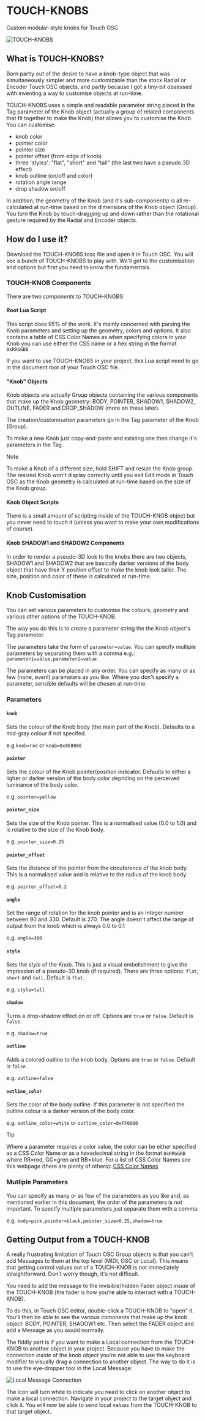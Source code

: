 # TOUCH-KNOBS
Custom modular-style knobs for Touch OSC

![TOUCH-KNOBS](img/TOUCH-KNOBS.png)

## What is TOUCH-KNOBS?

Born partly out of the desire to have a knob-type object that was simultaneously simpler and more customizable than the stock Radial or Encoder Touch OSC objects, and partly because I got a tiny-bit obsessed with inventing a way to customise objects at run-time.

TOUCH-KNOBS uses a simple and readable parameter string placed in the Tag parameter of the Knob object (actually a group of related components that fit together to make the Knob) that allows you to customise the Knob. You can customise:

* knob color
* pointer color
* pointer size
* pointer offset (from edge of knob)
* three 'styles': "flat", "short" and "tall" (the last two have a pseudo 3D effect)
* knob outline (on/off and color)
* rotation angle range
* drop shadow on/off

In addition, the geometry of the Knob (and it's sub-components) is all re-calculated at run-time based on the dimensions of the Knob object (Group). You *turn* the Knob by touch-dragging up and down rather than the rotational gesture required by the Radial and Encoder objects.

## How do I use it?

Download the TOUCH-KNOBS.tosc file and open it in Touch OSC. You will see a bunch of TOUCH-KNOBS to play with. We'll get to the customisation and options but first you need to know the fundamentals.

### TOUCH-KNOB Components

There are two *components* to TOUCH-KNOBS:

#### Root Lua Script

This script does 95% of the work. It's mainly concerned with parsing the Knob parameters and setting up the geometry, colors and options. It also contains a table of CSS Color Names as when specifying colors in your Knob you can use either the CSS name or a hex string in the format `0xRRGGBB`

If you want to use TOUCH-KNOBS in your project, this Lua script need to go in the document root of your Touch OSC file.

#### "Knob" Objects

Knob objects are actually Group objects containing the various components that make up the Knob geometry: BODY, POINTER, SHADOW1, SHADOW2, OUTLINE, FADER and DROP_SHADOW (more on these later).

The creation/customisation parameters go in the Tag parameter of the Knob (Group).

To make a new Knob just copy-and-paste and existing one then change it's parameters in the Tag.

> [!NOTE]
> To make a Knob of a different size, hold SHIFT and resize the Knob group. The resized Knob won't display correctly until you exit Edit mode in Touch OSC as the Knob geometry is calculated at run-time based on the size of the Knob group.

#### Knob Object Scripts

There is a small amount of scripting inside of the TOUCH-KNOB object but you never need to touch it (unless you want to make your own modifications of course).

#### Knob SHADOW1 and SHADOW2 Components

In order to render a pseudo-3D look to the knobs there are two objects, SHADOW1 and SHADOW2 that are basically darker versions of the body object that have their Y position offset to make the knob look taller. The size, position and color of these is calculated at run-time.

## Knob Customisation

You can set various parameters to customise the colours, geometry and various other options of the TOUCH-KNOB.

The way you do this is to create a parameter string the the Knob object's Tag parameter.

The parameters take the form of `parameter=value`. You can specify multiple parameters by separating them with a comma e.g.: `parameter1=value,parameter2=value`

The parameters can be placed in any order. You can specify as many or as few (none, even!) parameters as you like. Where you don't specify a parameter, sensible defaults will be chosen at run-time.

### Parameters

#### `knob`
Sets the colour of the Knob body (the main part of the Knob). Defaults to a mid-gray colour if not specifed.

e.g `knob=red` or `knob=0x808080`

#### `pointer`
Sets the colour of the Knob pointer/position indicator. Defaults to either a ligher or darker version of the body color depnding on the perceived luminance of the body color.

e.g. `pointer=yellow`

#### `pointer_size`
Sets the size of the Knob pointer. This is a normalised value (0.0 to 1.0) and is relative to the size of the Knob body.

e.g. `pointer_size=0.25`

#### `pointer_offset`
Sets the distance of the pointer from the circuference of the knob body. This is a normalised value and is relative to the radius of the knob body.

e.g. `pointer_offset=0.2`

#### `angle`
Set the range of rotation for the knob pointer and is an integer number between 90 and 330. Default is 270. The angle doesn't affect the range of output from the knob which is always 0.0 to 0.1

e.g. `angle=300`

#### `style`
Sets the *style* of the Knob. This is just a visual embelishment to give the impression of a pseudo-3D knob (if required). There are three options: `flat`, `short` and `tall`. Default is `flat`.

e.g. `style=tall`

#### `shadow`
Turns a drop-shadow effect on or off. Options are `true` or `false`. Default is `false`

e.g. `shadow=true`

#### `outline`
Adds a colored outline to the knob body. Options are `true` or `false`. Default is `false`

e.g. `outline=false`

#### `outline_color`
Sets the color of the body outline. If this parameter is not specified the outline colour is a darker version of the body color.

e.g. `outline_color=white` or `outline_color=0xFF0000`

> [!TIP]
> Where a parameter requires a color value, the color can be either specified as a CSS Color Name or as a hexadecimal string in the format `0xRRGGBB` where RR=red, GG=gren and BB=blue.
> For a list of CSS Color Names see this webpage (there are plenty of others):
> [CSS Color Names](http://davidbau.com/colors/)
>

### Mutliple Parameters

You can specify as many or as few of the parameters as you like and, as mentioned earlier in this document, the order of the parameters is not important. To specify multiple parameters just separate them with a comma:

e.g. `body=pink,pointer=black,pointer_size=0.25,shadow=true`

## Getting Output from a TOUCH-KNOB

A really frustrating limitation of Touch OSC Group objects is that you can't add Messages to them at the top level (MIDI, OSC or Local). This means that getting control values out of a TOUCH-KNOB is not immediately straightforward. Don't worry though, it's not difficult.

You need to add the message to the invisible/hidden Fader object *inside* of the TOUCH-KNOB (the fader is how you're able to interract with a TOUCH-KNOB).

To do this, in Touch OSC editor, double-click a TOUCH-KNOB to "open" it. You'll then be able to see the various comonents that make up the knob object: BODY, POINTER, SHADOW1 etc. Then select the FADER object and add a Message as you would normally.

The fiddly part is if you want to make a Local connection from the TOUCH-KNOB to another object in your project. Because you have to make the connection *inside* of the knob object you're not able to use the keyboard modifier to visually drag a connection to another object. The way to do it is to use the eye-dropper tool in the Local Message:

![Local Message Connection](img/Local%20Message%20Connection.png)

The icon will turn white to indicate you need to click on another object to make a local connection. Navigate in your project to the target object and click it. You will now be able to send local values from the TOUCH-KNOB to that target object.

